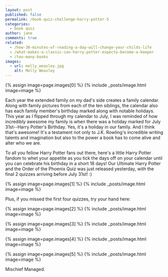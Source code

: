 ```yaml
---
layout: post
published: false
permalink: /book-quiz-challenge-harry-potter-5
categories:
  - book quiz
author: jane
comments: true
related:
  - /how-30-minutes-of-reading-a-day-will-change-your-childs-life
  - /what-makes-a-classic-can-harry-potter-expecto-become-a-keeper
  - /too-many-books
images:
  - url: molly_weasley.jpg
    alt: Molly Weasley
---
```

{% assign image=page.images[0] %}
{% include _posts/image.html image=image %}

Each year the extended family on my dad's side creates a family calendar. Along with family pictures from each of the ten siblings, the calendar also has each family member's birthday marked along with notable holidays. This year as I flipped through my calendar to July, I was reminded of how incredibly awesome my family is when there was a holiday marked for July 31st--Harry Potter's Birthday. Yes, it's a holiday in our family. And I think that's awesome! It's a testament not only to J.K. Rowling's incredible writing talents and imagination but also to the power a book has to come alive and alter who we are. 

To all you fellow Harry Potter fans out there, here's a little Harry Potter fandom to whet your appetite as you tick the days off on your calendar until you can celebrate his birthday in a short 18 days! Our Ultimate Harry Potter and the Order of the Phoenix Quiz was just released yesterday, with the final 2 quizzes arriving before July 31st! :)

{% assign image=page.images[1] %}
{% include _posts/image.html image=image %}

Plus, if you missed the first four quizzes, try your hand here:

{% assign image=page.images[2] %}
{% include _posts/image.html image=image %}
    
{% assign image=page.images[3] %}
{% include _posts/image.html image=image %}
    
{% assign image=page.images[4] %}
{% include _posts/image.html image=image %}
    
{% assign image=page.images[5] %}
{% include _posts/image.html image=image %}

Mischief Managed.
